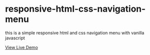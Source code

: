 # responsive-html-css-navigation-menu
this is a simple responsive html and css navigation menu with vanilla javascript

[View Live Demo](https://thecode-chic.github.io/responsive-html-css-navigation-menu/)